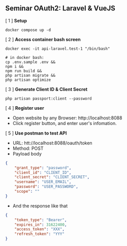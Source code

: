 Seminar OAuth2: Laravel & VueJS
---

[ 1 ] __Setup__
```shell
docker compose up -d
```

[ 2 ] __Access container bash screen__
```shell  
docker exec -it api-laravel.test-1 "/bin/bash"

# in docker bash:
cp .env.sample .env &&
npm i &&
npm run build &&
php artisan migrate &&
php artisan optimize
```

[ 3 ] __Generate Client ID & Client Secret__
```shell
php artisan passport:client --password
```

[ 4 ] __Register user__
+ Open website by any Browser: http://localhost:8088
+ Click register button, and enter user's infomation.

[ 5 ] __Use postman to test API__
+ URL: htt://localhost:8088/oauth/token
+ Method: POST
+ Payload body 
```json
{
    "grant_type": "password",
    "client_id": "CLIENT_ID",
    "client_secret": "CLIENT_SECRET",
    "username": "USER_EMAIL",
    "password": "USER_PASSWORD",
    "scope": ""
}
```
+ And the response like that
```json
{
    "token_type": "Bearer",
    "expires_in": 31622400,
    "access_token": "XXX",
    "refresh_token": "YYY"
}
```

